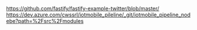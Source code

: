 https://github.com/fastify/fastify-example-twitter/blob/master/
https://dev.azure.com/cwssrl/iotmobile_pileline/_git/iotmobile_pipeline_nodebe?path=%2Fsrc%2Fmodules
